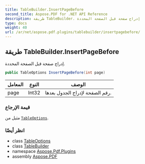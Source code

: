 ```yaml
---
title: TableBuilder.InsertPageBefore
second_title: Aspose.PDF for .NET API Reference
description: طريقة TableBuilder. إدراج صفحة قبل الصفحة المحددة
type: docs
weight: 40
url: /ar/net/aspose.pdf.plugins/tablebuilder/insertpagebefore/
---
```

## طريقة TableBuilder.InsertPageBefore

إدراج صفحة قبل الصفحة المحددة.

```csharp
public TableOptions InsertPageBefore(int page)
```

| المعامل | النوع | الوصف |
| --- | --- | --- |
| page | Int32 | رقم الصفحة لإدراج الجدول بعدها. |

### قيمة الإرجاع

مثيل من [`TableOptions`](../../tableoptions/).

### انظر أيضًا

* class [TableOptions](../../tableoptions/)
* class [TableBuilder](../)
* namespace [Aspose.Pdf.Plugins](../../../aspose.pdf.plugins/)
* assembly [Aspose.PDF](../../../)